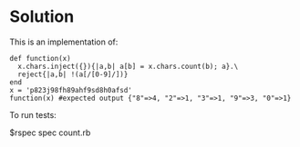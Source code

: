 # Solution

This is an implementation of:

    def function(x)
      x.chars.inject({}){|a,b| a[b] = x.chars.count(b); a}.\
      reject{|a,b| !(a[/[0-9]/])}
    end
    x = 'p823j98fh89ahf9sd8h0afsd'
    function(x) #expected output {"8"=>4, "2"=>1, "3"=>1, "9"=>3, "0"=>1}

To run tests: 

  $rspec spec count.rb